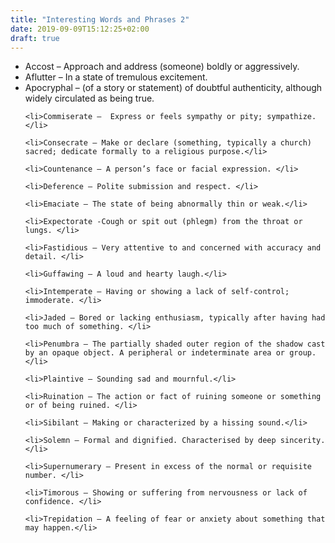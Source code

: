 ```yaml
---
title: "Interesting Words and Phrases 2"
date: 2019-09-09T15:12:25+02:00
draft: true
---
```


<ul>
<li> Accost – Approach and address (someone) boldly or aggressively.</li>
<li>Aflutter – In a state of tremulous excitement. </li>
	<li>Apocryphal – (of a story or statement) of doubtful authenticity, although widely circulated as being true.</li>

	<li>Commiserate –  Express or feels sympathy or pity; sympathize.</li>

	<li>Consecrate – Make or declare (something, typically a church) sacred; dedicate formally to a religious purpose.</li>

	<li>Countenance – A person’s face or facial expression. </li>

	<li>Deference – Polite submission and respect. </li>

	<li>Emaciate – The state of being abnormally thin or weak.</li>

	<li>Expectorate -Cough or spit out (phlegm) from the throat or lungs. </li>

	<li>Fastidious – Very attentive to and concerned with accuracy and detail. </li>

	<li>Guffawing – A loud and hearty laugh.</li>

	<li>Intemperate – Having or showing a lack of self-control; immoderate. </li>

	<li>Jaded – Bored or lacking enthusiasm, typically after having had too much of something. </li>

	<li>Penumbra – The partially shaded outer region of the shadow cast by an opaque object. A peripheral or indeterminate area or group. </li>

	<li>Plaintive – Sounding sad and mournful.</li>

	<li>Ruination – The action or fact of ruining someone or something or of being ruined. </li>

	<li>Sibilant – Making or characterized by a hissing sound.</li>

	<li>Solemn – Formal and dignified. Characterised by deep sincerity. </li>

	<li>Supernumerary – Present in excess of the normal or requisite number. </li>

	<li>Timorous – Showing or suffering from nervousness or lack of confidence. </li>

	<li>Trepidation – A feeling of fear or anxiety about something that may happen.</li>

</ul>

